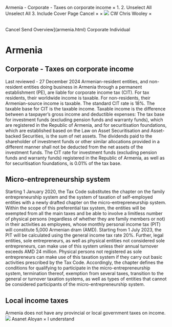 Armenia - Corporate - Taxes on corporate income
×
1.
2.
Unselect All
Unselect All
3.
Include Cover Page
Cancel
×
×
![](-/media/world-wide-tax-summaries/attachments/global---chris-wooley.ashx%3Frev=ac5e5f3223b34096b1afc2a6009c7320&revision=ac5e5f32-23b3-4096-b1af-c2a6009c7320&hash=859B7ADC84DC2CBEC9760E9E6EE7DE6D0A8BFCDF)
CW
Chris Wooley
×
######
Cancel
Send
Overview](armenia.html)
Corporate
Individual
# Armenia
## Corporate - Taxes on corporate income
Last reviewed - 27 December 2024
Armenian-resident entities, and non-resident entities doing business in Armenia through a permanent establishment (PE), are liable for corporate income tax (CIT). For tax residents, their worldwide income is taxable. For non-residents, their Armenian-source income is taxable.
The standard CIT rate is 18%.
The taxable base for CIT is the taxable income. Taxable income is the difference between a taxpayer’s gross income and deductible expenses:
The tax base for investment funds (excluding pension funds and warranty funds), which are registered in the Republic of Armenia, and for securitisation foundations, which are established based on the Law on Asset Securitisation and Asset-backed Securities, is the sum of net assets.
The dividends paid to the shareholder of investment funds or other similar allocations provided in a different manner shall not be deducted from the net assets of the investment funds.
The CIT rate for investment funds (excluding pension funds and warranty funds) registered in the Republic of Armenia, as well as for securitisation foundations, is 0.01% of the tax base.
## Micro-entrepreneurship system
Starting 1 January 2020, the Tax Code substitutes the chapter on the family entrepreneurship system and the system of taxation of self-employed entities with a newly drafted chapter on the micro-entrepreneurship system.
Within the scope of this preferential tax system, the entities will be exempted from all the main taxes and be able to involve a limitless number of physical persons (regardless of whether they are family members or not) in their activities as employees, whose monthly personal income tax (PIT) will constitute 5,000 Armenian dram (AMD). Starting from 1 July 2023, the PIT will be calculated using the general income tax rate 20%. Further, legal entities, sole entrepreneurs, as well as physical entities not considered sole entrepreneurs, can make use of this system unless their annual turnover exceeds AMD 24 million. Physical persons not registered as sole entrepreneurs can make use of this taxation system if they carry out basic activities prescribed by the Tax Code.
Accordingly, the chapter defines the conditions for qualifying to participate in the micro-entrepreneurship system, termination thereof, exemption from several taxes, transition to the general or turnover taxation systems, as well as types of entities that cannot be considered participants of the micro-entrepreneurship system.
## Local income taxes
Armenia does not have any provincial or local government taxes on income.
![](-/media/world-wide-tax-summaries/armeniaasanet-aloyanarmenia--asanet-aloyanjpg20230710165254018.ashx%3Frev=769d30634e5c4f8f800cf22418a6ce30&revision=769d3063-4e5c-4f8f-800c-f22418a6ce30&hash=AEF8B536B812F80C0E5D6D1EA4CE9BF3C9A61A02)
Asanet Aloyan
×
I understand